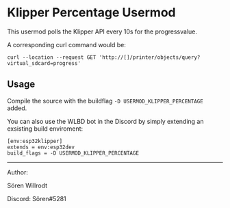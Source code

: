 # Klipper Percentage Usermod
This usermod polls the Klipper API every 10s for the progressvalue.

A corresponding curl command would be:
```
curl --location --request GET 'http://[]/printer/objects/query?virtual_sdcard=progress'
```
## Usage
Compile the source with the buildflag  `-D USERMOD_KLIPPER_PERCENTAGE` added.

You can also use the WLBD bot in the Discord by simply extending an exsisting build enviroment:
```
[env:esp32klipper]
extends = env:esp32dev
build_flags = -D USERMOD_KLIPPER_PERCENTAGE
```

-----
Author:

Sören Willrodt

Discord: Sören#5281
